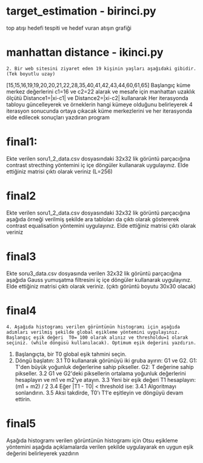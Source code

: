 # target_estimation - birinci.py
top atışı hedefi tespiti ve hedef vuran atışın grafiği


# manhattan distance - ikinci.py
    2. Bir web sitesini ziyaret eden 19 kişinin yaşları aşağıdaki gibidir. (Tek boyutlu uzay)
[15,15,16,19,19,20,20,21,22,28,35,40,41,42,43,44,60,61,65]
Başlangıç küme merkez değerlerini  c1=16 ve c2=22  alarak  ve mesafe için manhattan uzaklık ölçütü Distance1=|xi-c1| ve Distance2=|xi-c2| kullanarak 
Her  iterasyonda tabloyu güncelleyerek ve örneklerin hangi kümeye olduğunu belirleyerek 4 iterasyon sonucunda ortaya çıkacak küme merkezlerini ve her iterasyonda elde edilecek sonuçları yazdıran program

# final1:
Ekte verilen soru1_2_data.csv dosyasındaki 32x32 lik görüntü parçacığına contrast strecthing yöntemini iç içe döngüler kullanarak  uygulayınız. Elde ettiğiniz matrisi çıktı olarak veriniz (L=256) 

# final2
Ekte verilen soru1_2_data.csv dosyasındaki 32x32 lik görüntü parçacığına aşağıda örneği verilmiş şekilde ara tabloları da çıktı olarak göstererek contrast equalisation yöntemini uygulayınız. Elde ettiğiniz matrisi çıktı olarak veriniz

# final3
Ekte soru3_data.csv dosyasında verilen 32x32 lik görüntü parçacığına aşağıda Gauss yumuşatma filtresini iç içe döngüler kullanarak  uygulayınız. Elde ettiğiniz matrisi çıktı olarak veriniz. (çıktı görüntü boyutu 30x30 olacak)

# final4
    4. Aşağıda histogramı verilen görüntünün histogramı için aşağıda adımları verilmiş şekilde global eşikleme yöntemini uygulayınız. Başlangıç eşik değeri  T0= 100 olarak alınız ve thresholdu=1 olarak seçiniz. (while döngüsü kullanılacak). Optimum eşik değerini yazdırın. 

1. Başlangıçta, bir T0 global eşik tahmini seçin.
2. Döngü başlatın:
    3.1 T0 kullanarak görünüyü iki gruba ayırın: G1 ve G2.
        G1: T'den büyük yoğunluk değerlerine sahip pikseller.
        G2: T değerine sahip pikseller.
    3.2 G1 ve G2'deki piksellerin ortalama yoğunluk değerlerini hesaplayın ve m1 ve m2'ye atayın.
    3.3 Yeni bir eşik değeri T1 hesaplayın: (m1 + m2) / 2
    3.4 Eğer |T1 - T0| < threshold ise:
        3.4.1 Algoritmayı sonlandırın.
    3.5 Aksi takdirde, T0'ı T1'e eşitleyin ve döngüyü devam ettirin.


# final5

Aşağıda histogramı verilen görüntünün histogramı için Otsu eşikleme yöntemini aşağıda açıklamalarda verilen şekilde uygulayarak en uygun eşik değerini belirleyerek yazdırın
